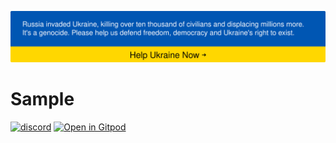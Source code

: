 [![Stand With Ukraine](https://raw.githubusercontent.com/vshymanskyy/StandWithUkraine/main/banner2-direct.svg)](https://stand-with-ukraine.pp.ua)

# Sample
[![discord](https://img.shields.io/discord/872391416519737405?color=e3e8f0&logo=discord&logoColor=e3e8f0)](https://discord.gg/JwTG6d2b)
[![Open in Gitpod](https://gitpod.io/button/open-in-gitpod.svg)](https://gitpod.io/#https://github.com/Wandalen/wTools/tree/alpha)

